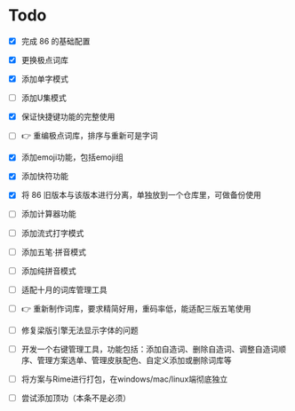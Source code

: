# Todo

- [x] 完成 86 的基础配置
- [x] 更换极点词库
- [x] 添加单字模式
- [ ] 添加U集模式
- [x] 保证快捷键功能的完整使用
- [ ]  👉 重编极点词库，排序与重新可是字词
- [x] 添加emoji功能，包括emoji组
- [x] 添加快符功能
- [x] 将 86 旧版本与该版本进行分离，单独放到一个仓库里，可做备份使用
- [ ] 添加计算器功能
- [ ] 添加流式打字模式
- [ ] 添加五笔·拼音模式
- [ ] 添加纯拼音模式
- [ ] 适配十月的词库管理工具
- [ ] 👉 重新制作词库，要求精简好用，重码率低，能适配三版五笔使用
- [ ] 修复梁版引擎无法显示字体的问题
- [ ] 开发一个右键管理工具，功能包括：添加自造词、删除自造词、调整自造词顺序、管理方案选单、管理皮肤配色、自定义添加或删除词库等
- [ ] 将方案与Rime进行打包，在windows/mac/linux端彻底独立
- [ ] 尝试添加顶功（本条不是必须）

